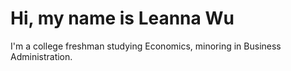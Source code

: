 # Hi, my name is Leanna Wu
I'm a college freshman studying Economics, minoring in Business Administration. 


